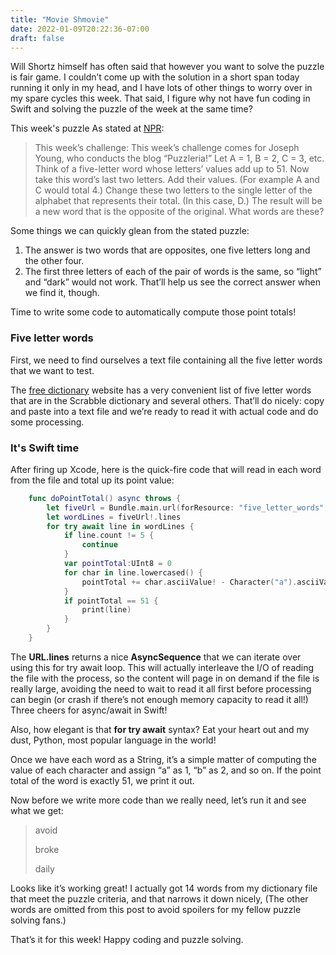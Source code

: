 ```yaml
---
title: "Movie Shmovie"
date: 2022-01-09T20:22:36-07:00
draft: false
---
```


Will Shortz himself has often said that however you want to solve the puzzle is fair game. I couldn’t come up with the solution in a short span today running it only in my head, and I have lots of other things to worry over in my spare cycles this week. That said, I figure why not have fun coding in Swift and solving the puzzle of the week at the same time?

This week's puzzle
As stated at [NPR](https://www.npr.org/2022/01/09/1071581311/sunday-puzzle-movie-shmovie):

>This week’s challenge: This week’s challenge comes for Joseph Young, who conducts the blog “Puzzleria!” Let A = 1, B = 2, C = 3, etc. Think of a five-letter word whose letters’ values add up to 51. Now take this word’s last two letters. Add their values. (For example A and C would total 4.) Change these two letters to the single letter of the alphabet that represents their total. (In this case, D.) The result will be a new word that is the opposite of the original. What words are these?

Some things we can quickly glean from the stated puzzle:

1. The answer is two words that are opposites, one five letters long and the other four.
2. The first three letters of each of the pair of words is the same, so “light” and “dark” would not work. That’ll help us see the correct answer when we find it, though.

Time to write some code to automatically compute those point totals!

### Five letter words

First, we need to find ourselves a text file containing all the five letter words that we want to test.

The [free dictionary](https://www.thefreedictionary.com/5-letter-words.htm) website has a very convenient list of five letter words that are in the Scrabble dictionary and several others. That’ll do nicely: copy and paste into a text file and we’re ready to read it with actual code and do some processing.

### It's Swift time

After firing up Xcode, here is the quick-fire code that will read in each word from the file and total up its point value:

 
```swift
    func doPointTotal() async throws {
        let fiveUrl = Bundle.main.url(forResource: "five_letter_words", withExtension: "txt")
        let wordLines = fiveUrl!.lines
        for try await line in wordLines {
            if line.count != 5 {
                continue
            }
            var pointTotal:UInt8 = 0
            for char in line.lowercased() {
                pointTotal += char.asciiValue! - Character("a").asciiValue! + 1
            }
            if pointTotal == 51 {
                print(line)
            }
        }
    }
```

The **URL.lines** returns a nice **AsyncSequence** that we can iterate over using this for try await loop. This will actually interleave the I/O of reading the file with the process, so the content will page in on demand if the file is really large, avoiding the need to wait to read it all first before processing can begin (or crash if there’s not enough memory capacity to read it all!) Three cheers for async/await in Swift!

Also, how elegant is that **for try await** syntax? Eat your heart out and my dust, Python, most popular language in the world! 

Once we have each word as a String, it’s a simple matter of computing the value of each character and assign “a” as 1, “b” as 2, and so on. If the point total of the word is exactly 51, we print it out.

Now before we write more code than we really need, let’s run it and see what we get:

> avoid
>
> broke
>
> daily

Looks like it’s working great! I actually got 14 words from my dictionary file that meet the puzzle criteria, and that narrows it down nicely, (The other words are omitted from this post to avoid spoilers for my fellow puzzle solving fans.)

That’s it for this week! Happy coding and puzzle solving. 
